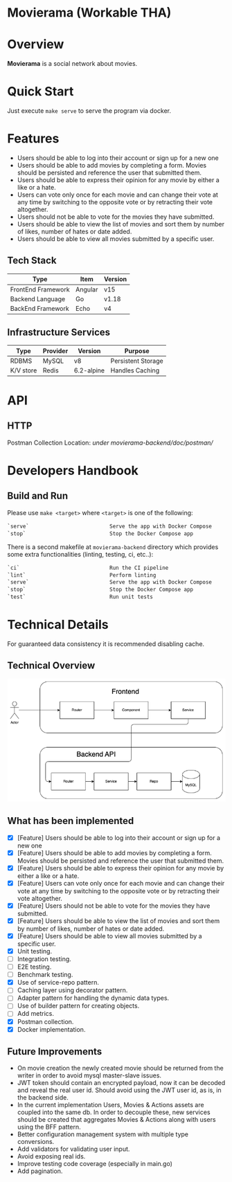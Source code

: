 Movierama (Workable THA)
==

# Overview

<b>Movierama</b> is a social network about movies.

# Quick Start

Just execute `make serve` to serve the program via docker.

# Features

- Users should be able to log into their account or sign up for a new one
- Users should be able to add movies by completing a form. Movies should be persisted and reference the user that
  submitted them.
- Users should be able to express their opinion for any movie by either a like or a hate.
- Users can vote only once for each movie and can change their vote at any time by switching to the opposite vote or by
  retracting their vote altogether.
- Users should not be able to vote for the movies they have submitted.
- Users should be able to view the list of movies and sort them by number of likes, number of hates or date added.
- Users should be able to view all movies submitted by a specific user.

## Tech Stack

| Type               | Item    | Version |
|--------------------|---------|---------|
| FrontEnd Framework | Angular | v15     |
| Backend Language   | Go      | v1.18   |
| BackEnd Framework  | Echo    | v4      |

## Infrastructure Services

| Type      | Provider | Version    | Purpose            |
|-----------|----------|------------|--------------------|
| RDBMS     | MySQL    | v8         | Persistent Storage |
| K/V store | Redis    | 6.2-alpine | Handles Caching    |

# API

## HTTP

Postman Collection Location: _under movierama-backend/doc/postman/_

# Developers Handbook

## Build and Run

Please use `make <target>` where `<target>` is one of the following:

``` makefile
`serve`                          Serve the app with Docker Compose
`stop`                           Stop the Docker Compose app
```

There is a second makefile at `movierama-backend` directory which provides some extra functionalities (linting, testing,
ci, etc..):

``` makefile
`ci`                             Run the CI pipeline
`lint`                           Perform linting
`serve`                          Serve the app with Docker Compose
`stop`                           Stop the Docker Compose app
`test`                           Run unit tests
```

# Technical Details

For guaranteed data consistency it is recommended disabling cache.

## Technical Overview

![technical overview](doc/diagrams/movierama.drawio.png)

## What has been implemented

- [x] [Feature] Users should be able to log into their account or sign up for a new one
- [x] [Feature] Users should be able to add movies by completing a form. Movies should be persisted and reference the
  user that
  submitted them.
- [x] [Feature] Users should be able to express their opinion for any movie by either a like or a hate.
- [x] [Feature] Users can vote only once for each movie and can change their vote at any time by switching to the
  opposite vote or
  by retracting their vote altogether.
- [x] [Feature] Users should not be able to vote for the movies they have submitted.
- [x] [Feature] Users should be able to view the list of movies and sort them by number of likes, number of hates or
  date added.
- [x] [Feature] Users should be able to view all movies submitted by a specific user.
- [x] Unit testing.
- [ ] Integration testing.
- [ ] E2E testing.
- [ ] Benchmark testing.
- [x] Use of service-repo pattern.
- [ ] Caching layer using decorator pattern.
- [ ] Adapter pattern for handling the dynamic data types.
- [ ] Use of builder pattern for creating objects.
- [ ] Add metrics.
- [x] Postman collection.
- [x] Docker implementation.

## Future Improvements

- On movie creation the newly created movie should be returned from the writer in order to avoid mysql master-slave
  issues.
- JWT token should contain an encrypted payload, now it can be decoded and reveal the real user id. Should avoid using
  the JWT user id, as is, in the backend side.
- In the current implementation Users, Movies & Actions assets are coupled into the same db. In order to decouple these,
  new services should be created that aggregates Movies & Actions along with users using the BFF pattern.
- Better configuration management system with multiple type conversions.
- Add validators for validating user input.
- Avoid exposing real ids.
- Improve testing code coverage (especially in main.go)
- Add pagination.
